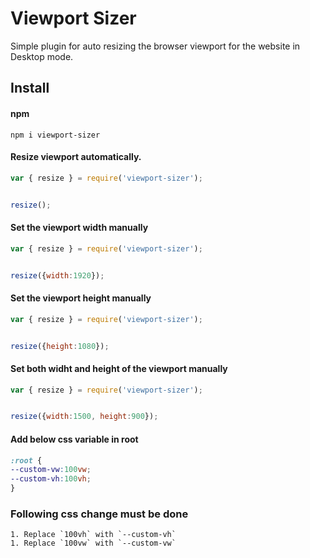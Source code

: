 # Viewport Sizer

Simple plugin for auto resizing the browser viewport for the website in Desktop mode.


## Install

#### npm

`npm i viewport-sizer`

#### Resize viewport automatically.
```javascript
var { resize } = require('viewport-sizer');


resize();


```

#### Set the viewport width manually
```javascript
var { resize } = require('viewport-sizer');


resize({width:1920});

```

#### Set the viewport height manually
```javascript
var { resize } = require('viewport-sizer');


resize({height:1080});

```

#### Set both widht and height of the viewport manually
```javascript
var { resize } = require('viewport-sizer');


resize({width:1500, height:900});

```

#### Add below css variable in root 
```css
:root {
--custom-vw:100vw;
--custom-vh:100vh;
}
```
### Following css change must be done
    1. Replace `100vh` with `--custom-vh`
    1. Replace `100vw` with `--custom-vw`